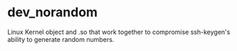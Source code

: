 # dev_norandom

Linux Kernel object and .so that work together to compromise ssh-keygen's ability to generate random numbers.
